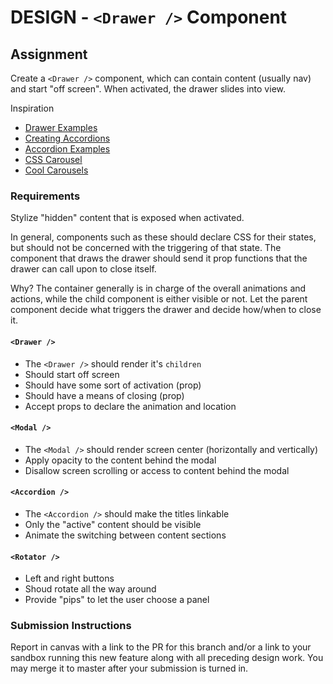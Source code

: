 # DESIGN - `<Drawer />` Component

## Assignment
Create a `<Drawer />` component, which can contain content (usually nav) and start "off screen". When activated, the drawer slides into view.

Inspiration 

* [Drawer Examples](http://mac81.github.io/pure-drawer/)
* [Creating Accordions](https://www.hongkiat.com/blog/css-only-accordion/)
* [Accordion Examples](https://1stwebdesigner.com/css-accordion-menu-methods/)
* [CSS Carousel](https://codeburst.io/how-to-pure-css-carousel-ce1a8cb231c8)    
* [Cool Carousels](https://coolcarousels.frebsite.nl/)

### Requirements
Stylize "hidden" content that is exposed when activated.

In general, components such as these should declare CSS for their states, but should not be concerned with the triggering of that state. The component that draws the drawer should send it prop functions that the drawer can call upon to close itself.

Why? The container generally is in charge of the overall animations and actions, while the child component is either visible or not. Let the parent component decide what triggers the drawer and decide how/when to close it.


#### `<Drawer />`
* The `<Drawer />` should render it's `children`
* Should start off screen
* Should have some sort of activation (prop)
* Should have a means of closing (prop)
* Accept props to declare the animation and location

#### `<Modal />`
* The `<Modal />` should render screen center (horizontally and vertically)
* Apply opacity to the content behind the modal
* Disallow screen scrolling or access to content behind the modal

#### `<Accordion />`
* The `<Accordion />` should make the titles linkable
* Only the "active" content should be visible
* Animate the switching between content sections

#### `<Rotator />`
* Left and right buttons
* Shoud rotate all the way around
* Provide "pips" to let the user choose a panel



### Submission Instructions
Report in canvas with a link to the PR for this branch and/or a link to your sandbox running this new feature along with all preceding design work.  You may merge it to master after your submission is turned in.
